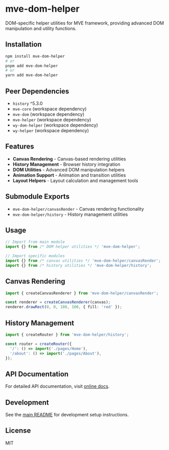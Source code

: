 # mve-dom-helper

DOM-specific helper utilities for MVE framework, providing advanced DOM manipulation and utility
functions.

## Installation

```bash
npm install mve-dom-helper
# or
pnpm add mve-dom-helper
# or
yarn add mve-dom-helper
```

## Peer Dependencies

- `history` ^5.3.0
- `mve-core` (workspace dependency)
- `mve-dom` (workspace dependency)
- `mve-helper` (workspace dependency)
- `wy-dom-helper` (workspace dependency)
- `wy-helper` (workspace dependency)

## Features

- **Canvas Rendering** - Canvas-based rendering utilities
- **History Management** - Browser history integration
- **DOM Utilities** - Advanced DOM manipulation helpers
- **Animation Support** - Animation and transition utilities
- **Layout Helpers** - Layout calculation and management tools

## Submodule Exports

- `mve-dom-helper/canvasRender` - Canvas rendering functionality
- `mve-dom-helper/history` - History management utilities

## Usage

```typescript
// Import from main module
import {} from /* DOM helper utilities */ 'mve-dom-helper';

// Import specific modules
import {} from /* canvas utilities */ 'mve-dom-helper/canvasRender';
import {} from /* history utilities */ 'mve-dom-helper/history';
```

## Canvas Rendering

```typescript
import { createCanvasRenderer } from 'mve-dom-helper/canvasRender';

const renderer = createCanvasRenderer(canvas);
renderer.drawRect(0, 0, 100, 100, { fill: 'red' });
```

## History Management

```typescript
import { createRouter } from 'mve-dom-helper/history';

const router = createRouter({
  '/': () => import('./pages/Home'),
  '/about': () => import('./pages/About'),
});
```

## API Documentation

For detailed API documentation, visit [online docs](https://wy2010344.github.io/mve).

## Development

See the [main README](../README.md) for development setup instructions.

## License

MIT
